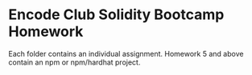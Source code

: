 # Encode Club Solidity Bootcamp Homework

Each folder contains an individual assignment.  Homework 5 and above contain an npm or npm/hardhat project.
